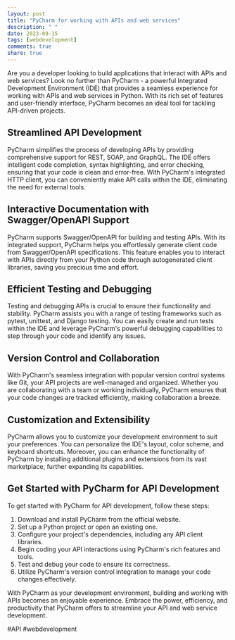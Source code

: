 ```yaml
---
layout: post
title: "PyCharm for working with APIs and web services"
description: " "
date: 2023-09-15
tags: [webdevelopment]
comments: true
share: true
---
```


Are you a developer looking to build applications that interact with APIs and web services? Look no further than PyCharm - a powerful Integrated Development Environment (IDE) that provides a seamless experience for working with APIs and web services in Python. With its rich set of features and user-friendly interface, PyCharm becomes an ideal tool for tackling API-driven projects.

## Streamlined API Development

PyCharm simplifies the process of developing APIs by providing comprehensive support for REST, SOAP, and GraphQL. The IDE offers intelligent code completion, syntax highlighting, and error checking, ensuring that your code is clean and error-free. With PyCharm's integrated HTTP client, you can conveniently make API calls within the IDE, eliminating the need for external tools.

## Interactive Documentation with Swagger/OpenAPI Support

PyCharm supports Swagger/OpenAPI for building and testing APIs. With its integrated support, PyCharm helps you effortlessly generate client code from Swagger/OpenAPI specifications. This feature enables you to interact with APIs directly from your Python code through autogenerated client libraries, saving you precious time and effort.

## Efficient Testing and Debugging

Testing and debugging APIs is crucial to ensure their functionality and stability. PyCharm assists you with a range of testing frameworks such as pytest, unittest, and Django testing. You can easily create and run tests within the IDE and leverage PyCharm's powerful debugging capabilities to step through your code and identify any issues.

## Version Control and Collaboration

With PyCharm's seamless integration with popular version control systems like Git, your API projects are well-managed and organized. Whether you are collaborating with a team or working individually, PyCharm ensures that your code changes are tracked efficiently, making collaboration a breeze.

## Customization and Extensibility

PyCharm allows you to customize your development environment to suit your preferences. You can personalize the IDE's layout, color scheme, and keyboard shortcuts. Moreover, you can enhance the functionality of PyCharm by installing additional plugins and extensions from its vast marketplace, further expanding its capabilities.

## Get Started with PyCharm for API Development

To get started with PyCharm for API development, follow these steps:

1. Download and install PyCharm from the official website.
2. Set up a Python project or open an existing one.
3. Configure your project's dependencies, including any API client libraries.
4. Begin coding your API interactions using PyCharm's rich features and tools.
5. Test and debug your code to ensure its correctness.
6. Utilize PyCharm's version control integration to manage your code changes effectively.

With PyCharm as your development environment, building and working with APIs becomes an enjoyable experience. Embrace the power, efficiency, and productivity that PyCharm offers to streamline your API and web service development.

#API #webdevelopment
